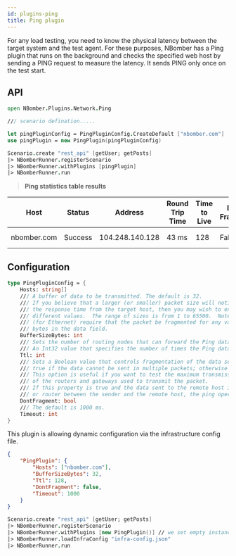 ```yaml
---
id: plugins-ping
title: Ping plugin
---
```


For any load testing, you need to know the physical latency between the target system and the test agent. For these purposes, NBomber has a Ping plugin that runs on the background and checks the specified web host by sending a PING request to measure the latency. It sends PING only once on the test start.

## API

```fsharp
open NBomber.Plugins.Network.Ping

/// scenario defination.....

let pingPluginConfig = PingPluginConfig.CreateDefault ["nbomber.com"]
use pingPlugin = new PingPlugin(pingPluginConfig)

Scenario.create "rest_api" [getUser; getPosts]
|> NBomberRunner.registerScenario
|> NBomberRunner.withPlugins [pingPlugin]
|> NBomberRunner.run
```

> **Ping statistics table results**

__Host__|__Status__|__Address__|__Round Trip Time__|__Time to Live__|__Don't Fragment__|__Buffer Size__
---|---|---|---|---|---|---
nbomber.com|Success|104.248.140.128|43 ms|128|False|32 bytes

## Configuration

```fsharp
type PingPluginConfig = {
    Hosts: string[]
    /// A buffer of data to be transmitted. The default is 32.
    /// If you believe that a larger (or smaller) packet size will noticeably affect
    /// the response time from the target host, then you may wish to experiment with
    /// different values.  The range of sizes is from 1 to 65500.  Note that values
    /// (for Ethernet) require that the packet be fragmented for any value over 1386
    /// bytes in the data field.
    BufferSizeBytes: int
    /// Sets the number of routing nodes that can forward the Ping data before it is discarded.
    /// An Int32 value that specifies the number of times the Ping data packets can be forwarded. The default is 128.
    Ttl: int
    /// Sets a Boolean value that controls fragmentation of the data sent to the remote host.
    /// true if the data cannot be sent in multiple packets; otherwise false. The default is false
    /// This option is useful if you want to test the maximum transmission unit (MTU)
    /// of the routers and gateways used to transmit the packet.
    /// If this property is true and the data sent to the remote host is larger then the MTU of a gateway
    /// or router between the sender and the remote host, the ping operation fails with status PacketTooBig.
    DontFragment: bool
    /// The default is 1000 ms.
    Timeout: int
}
```

This plugin is allowing dynamic configuration via the infrastructure config file.

```json title="infra-config.json"
{
    "PingPlugin": {
        "Hosts": ["nbomber.com"],
        "BufferSizeBytes": 32,
        "Ttl": 128,
        "DontFragment": false,
        "Timeout": 1000
    }
}
```

```fsharp
Scenario.create "rest_api" [getUser; getPosts]
|> NBomberRunner.registerScenario
|> NBomberRunner.withPlugins [new PingPlugin()] // we set empty instance
|> NBomberRunner.loadInfraConfig "infra-config.json"
|> NBomberRunner.run
```